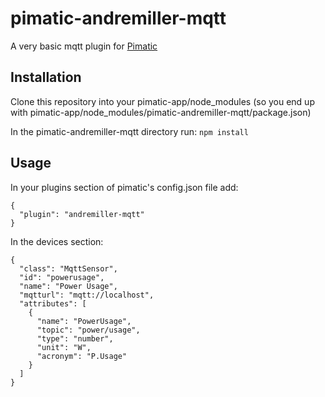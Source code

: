 pimatic-andremiller-mqtt
========================

A very basic mqtt plugin for [Pimatic](http://www.pimatic.org/)

Installation
------------
Clone this repository into your pimatic-app/node_modules (so you end up with pimatic-app/node_modules/pimatic-andremiller-mqtt/package.json)

In the pimatic-andremiller-mqtt directory run:
`npm install`

Usage
-----
In your plugins section of pimatic's config.json file add:

    {
      "plugin": "andremiller-mqtt"
    }

In the devices section:

    {
      "class": "MqttSensor",
      "id": "powerusage",
      "name": "Power Usage",
      "mqtturl": "mqtt://localhost",
      "attributes": [
        {
          "name": "PowerUsage",
          "topic": "power/usage",
          "type": "number",
          "unit": "W",
          "acronym": "P.Usage"
        }
      ]
    }
   
